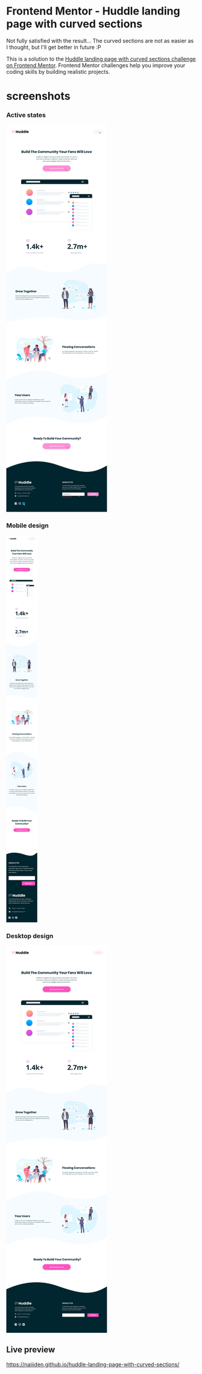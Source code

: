 # Frontend Mentor - Huddle landing page with curved sections 

Not fully satisfied with the result... The curved sections are not as easier as I thought, but I'll get better in future :P

This is a solution to the [Huddle landing page with curved sections challenge on Frontend Mentor](https://www.frontendmentor.io/challenges/huddle-landing-page-with-curved-sections-5ca5ecd01e82137ec91a50f2). Frontend Mentor challenges help you improve your coding skills by building realistic projects. 

# screenshots
### Active states
![active](/design/active-states.jpg)
### Mobile design
![mobile](/design/mobile-design.jpg)
### Desktop design
![desktop](/design/desktop-design.jpg)

## Live preview
https://naiiiden.github.io/huddle-landing-page-with-curved-sections/